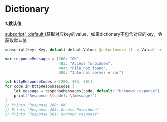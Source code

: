 # Dictionary

**1.默认值**

[subscript(_:default:)](https://developer.apple.com/documentation/swift/dictionary/2894528-subscript)获取对应key的value，如果dictionary不包含对应的key，会获取默认值

```swift
subscript(key: Key, default defaultValue: @autoclosure () -> Value) -> Value { get set }
```

```swift
var responseMessages = [200: "OK",
                        403: "Access forbidden",
                        404: "File not found",
                        500: "Internal server error"]

let httpResponseCodes = [200, 403, 301]
for code in httpResponseCodes {
    let message = responseMessages[code, default: "Unknown response"]
    print("Response \(code): \(message)")
}
// Prints "Response 200: OK"
// Prints "Response 403: Access Forbidden"
// Prints "Response 301: Unknown response"
```



